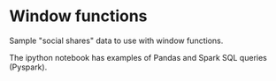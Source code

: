 # Window functions

Sample "social shares" data to use with window functions.

The ipython notebook has examples of Pandas and Spark SQL 
queries (Pyspark).

